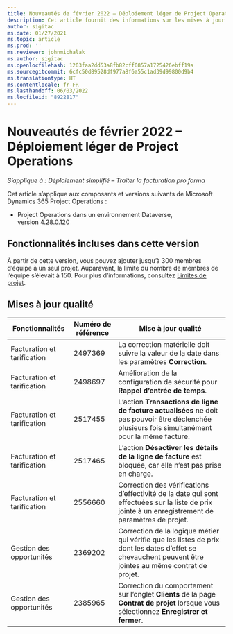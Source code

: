 ```yaml
---
title: Nouveautés de février 2022 – Déploiement léger de Project Operations
description: Cet article fournit des informations sur les mises à jour de qualité disponibles dans la version de février 2022 du déploiement simplifié de Project Operations.
author: sigitac
ms.date: 01/27/2021
ms.topic: article
ms.prod: ''
ms.reviewer: johnmichalak
ms.author: sigitac
ms.openlocfilehash: 1203faa2dd53a8fb82cff0857a1725426ebff19a
ms.sourcegitcommit: 6cfc50d89528df977a8f6a55c1ad39d99800d9b4
ms.translationtype: HT
ms.contentlocale: fr-FR
ms.lasthandoff: 06/03/2022
ms.locfileid: "8922817"
---
```

# <a name="whats-new-february-2022---project-operations-lite-deployment"></a>Nouveautés de février 2022 – Déploiement léger de Project Operations

_S’applique à : Déploiement simplifié – Traiter la facturation pro forma_

Cet article s’applique aux composants et versions suivants de Microsoft Dynamics 365 Project Operations :

- Project Operations dans un environnement Dataverse, version 4.28.0.120

## <a name="features-included-in-this-release"></a>Fonctionnalités incluses dans cette version

À partir de cette version, vous pouvez ajouter jusqu’à 300 membres d’équipe à un seul projet. Auparavant, la limite du nombre de membres de l’équipe s’élevait à 150. Pour plus d’informations, consultez [Limites de projet](../../project-management/create-wbs.md#project-limitations).

## <a name="quality-updates"></a>Mises à jour qualité

| Fonctionnalités | Numéro de référence | Mise à jour qualité |
| --- | --- | --- |
| Facturation et tarification | 2497369 | La correction matérielle doit suivre la valeur de la date dans les paramètres **Correction**. |
| Facturation et tarification | 2498697 | Amélioration de la configuration de sécurité pour **Rappel d’entrée de temps**. |
| Facturation et tarification | 2517455 | L’action **Transactions de ligne de facture actualisées** ne doit pas pouvoir être déclenchée plusieurs fois simultanément pour la même facture. |
| Facturation et tarification | 2517465 | L’action **Désactiver les détails de la ligne de facture** est bloquée, car elle n’est pas prise en charge. |
| Facturation et tarification | 2556660 | Correction des vérifications d’effectivité de la date qui sont effectuées sur la liste de prix jointe à un enregistrement de paramètres de projet. |
| Gestion des opportunités | 2369202 | Correction de la logique métier qui vérifie que les listes de prix dont les dates d’effet se chevauchent peuvent être jointes au même contrat de projet. |
| Gestion des opportunités | 2385965 | Correction du comportement sur l’onglet **Clients** de la page **Contrat de projet** lorsque vous sélectionnez **Enregistrer et fermer**. |
